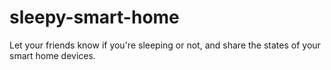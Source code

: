 # sleepy-smart-home
Let your friends know if you're sleeping or not, and share the states of your smart home devices.
